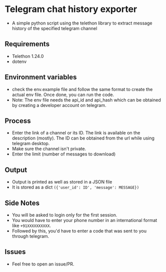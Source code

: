 # Telegram chat history exporter
* A simple python script using the telethon library to extract message history of the specified telegram channel
## Requirements
* Telethon 1.24.0
* dotenv
## Environment variables
* check the env.example file and follow the same format to create the actual env file. Once done, you can run the code.
* Note: The env file needs the api_id and api_hash which can be obtained by creating a developer account on telegram.
## Process
* Enter the link of a channel or its ID. The link is available on the description (mostly). The ID can be obtained from the url while using
  telegram desktop.
* Make sure the channel isn't private.
* Enter the limit (number of messages to download)
## Output
* Output is printed as well as stored in a JSON file
* It is stored as a dict `({'user_id': ID', 'message': MESSAGE})`
## Side Notes
* You will be asked to login only for the first session.
* You would have to enter your phone number in an international format like `+91XXXXXXXXXX`.
* Followed by this, you'd have to enter a code that was sent to you through telegram.

## Issues
* Feel free to open an issue/PR.
